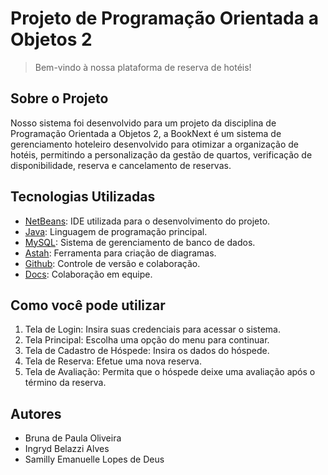 # Projeto de Programação Orientada a Objetos 2

> Bem-vindo à nossa plataforma de reserva de hotéis!

## Sobre o Projeto

Nosso sistema foi desenvolvido para um projeto da disciplina de Programação Orientada a Objetos 2, a BookNext é um sistema de gerenciamento hoteleiro desenvolvido para otimizar a organização de hotéis, permitindo a personalização da gestão de quartos, verificação de disponibilidade, reserva e cancelamento de reservas.

## Tecnologias Utilizadas

- [NetBeans](https://netbeans.apache.org/front/main/index.html): IDE utilizada para o desenvolvimento do projeto.
- [Java](https://www.java.com/en/download/help/whatis_java.html): Linguagem de programação principal.
- [MySQL](https://dev.mysql.com/doc/workbench/en/): Sistema de gerenciamento de banco de dados.
- [Astah](https://astah.net/downloads/): Ferramenta para criação de diagramas.
- [Github](https://docs.github.com/pt): Controle de versão e colaboração.
- [Docs](https://docs.google.com/): Colaboração em equipe.

## Como você pode utilizar

1. Tela de Login: Insira suas credenciais para acessar o sistema.
2. Tela Principal: Escolha uma opção do menu para continuar.
3. Tela de Cadastro de Hóspede: Insira os dados do hóspede.
4. Tela de Reserva: Efetue uma nova reserva.
5. Tela de Avaliação: Permita que o hóspede deixe uma avaliação após o término da reserva.

## Autores

- Bruna de Paula Oliveira
- Ingryd Belazzi Alves
- Samilly Emanuelle Lopes de Deus 